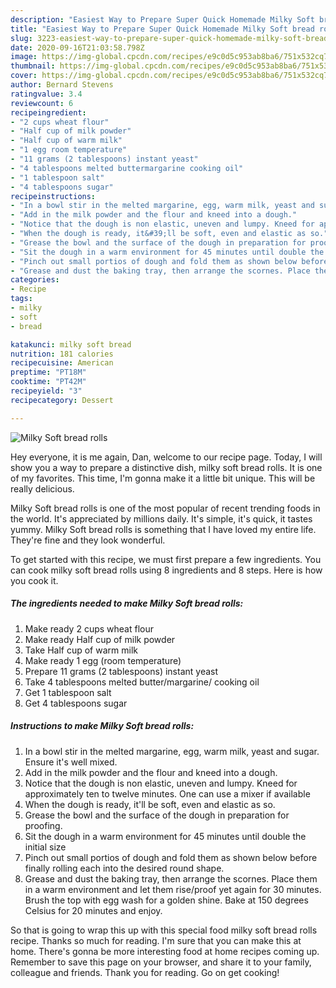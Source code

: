 ```yaml
---
description: "Easiest Way to Prepare Super Quick Homemade Milky Soft bread rolls"
title: "Easiest Way to Prepare Super Quick Homemade Milky Soft bread rolls"
slug: 3223-easiest-way-to-prepare-super-quick-homemade-milky-soft-bread-rolls
date: 2020-09-16T21:03:58.798Z
image: https://img-global.cpcdn.com/recipes/e9c0d5c953ab8ba6/751x532cq70/milky-soft-bread-rolls-recipe-main-photo.jpg
thumbnail: https://img-global.cpcdn.com/recipes/e9c0d5c953ab8ba6/751x532cq70/milky-soft-bread-rolls-recipe-main-photo.jpg
cover: https://img-global.cpcdn.com/recipes/e9c0d5c953ab8ba6/751x532cq70/milky-soft-bread-rolls-recipe-main-photo.jpg
author: Bernard Stevens
ratingvalue: 3.4
reviewcount: 6
recipeingredient:
- "2 cups wheat flour"
- "Half cup of milk powder"
- "Half cup of warm milk"
- "1 egg room temperature"
- "11 grams (2 tablespoons) instant yeast"
- "4 tablespoons melted buttermargarine cooking oil"
- "1 tablespoon salt"
- "4 tablespoons sugar"
recipeinstructions:
- "In a bowl stir in the melted margarine, egg, warm milk, yeast and sugar. Ensure it&#39;s well mixed."
- "Add in the milk powder and the flour and kneed into a dough."
- "Notice that the dough is non elastic, uneven and lumpy. Kneed for approximately ten to twelve minutes. One can use a mixer if available"
- "When the dough is ready, it&#39;ll be soft, even and elastic as so."
- "Grease the bowl and the surface of the dough in preparation for proofing."
- "Sit the dough in a warm environment for 45 minutes until double the initial size"
- "Pinch out small portios of dough and fold them as shown below before finally rolling each into the desired round shape."
- "Grease and dust the baking tray, then arrange the scornes. Place them in a warm environment and let them rise/proof yet again for 30 minutes. Brush the top with egg wash for a golden shine. Bake at 150 degrees Celsius for 20 minutes and enjoy."
categories:
- Recipe
tags:
- milky
- soft
- bread

katakunci: milky soft bread 
nutrition: 181 calories
recipecuisine: American
preptime: "PT18M"
cooktime: "PT42M"
recipeyield: "3"
recipecategory: Dessert

---
```



![Milky Soft bread rolls](https://img-global.cpcdn.com/recipes/e9c0d5c953ab8ba6/751x532cq70/milky-soft-bread-rolls-recipe-main-photo.jpg)

Hey everyone, it is me again, Dan, welcome to our recipe page. Today, I will show you a way to prepare a distinctive dish, milky soft bread rolls. It is one of my favorites. This time, I'm gonna make it a little bit unique. This will be really delicious.

Milky Soft bread rolls is one of the most popular of recent trending foods in the world. It's appreciated by millions daily. It's simple, it's quick, it tastes yummy. Milky Soft bread rolls is something that I have loved my entire life. They're fine and they look wonderful.




To get started with this recipe, we must first prepare a few ingredients. You can cook milky soft bread rolls using 8 ingredients and 8 steps. Here is how you cook it.

<!--inarticleads1-->

##### The ingredients needed to make Milky Soft bread rolls:

1. Make ready 2 cups wheat flour
1. Make ready Half cup of milk powder
1. Take Half cup of warm milk
1. Make ready 1 egg (room temperature)
1. Prepare 11 grams (2 tablespoons) instant yeast
1. Take 4 tablespoons melted butter/margarine/ cooking oil
1. Get 1 tablespoon salt
1. Get 4 tablespoons sugar




<!--inarticleads2-->

##### Instructions to make Milky Soft bread rolls:

1. In a bowl stir in the melted margarine, egg, warm milk, yeast and sugar. Ensure it&#39;s well mixed.
1. Add in the milk powder and the flour and kneed into a dough.
1. Notice that the dough is non elastic, uneven and lumpy. Kneed for approximately ten to twelve minutes. One can use a mixer if available
1. When the dough is ready, it&#39;ll be soft, even and elastic as so.
1. Grease the bowl and the surface of the dough in preparation for proofing.
1. Sit the dough in a warm environment for 45 minutes until double the initial size
1. Pinch out small portios of dough and fold them as shown below before finally rolling each into the desired round shape.
1. Grease and dust the baking tray, then arrange the scornes. Place them in a warm environment and let them rise/proof yet again for 30 minutes. Brush the top with egg wash for a golden shine. Bake at 150 degrees Celsius for 20 minutes and enjoy.




So that is going to wrap this up with this special food milky soft bread rolls recipe. Thanks so much for reading. I'm sure that you can make this at home. There's gonna be more interesting food at home recipes coming up. Remember to save this page on your browser, and share it to your family, colleague and friends. Thank you for reading. Go on get cooking!
